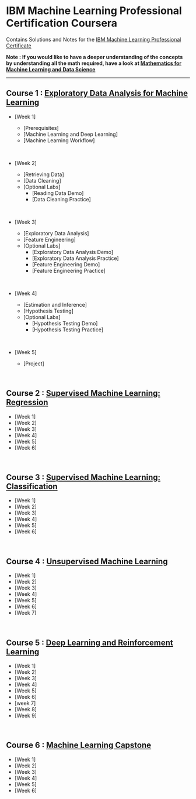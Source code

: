 # IBM Machine Learning Professional Certification Coursera

Contains Solutions and Notes for the [IBM Machine Learning Professional Certificate](https://www.coursera.org/professional-certificates/ibm-machine-learning)

**Note : If you would like to have a deeper understanding of the concepts by understanding all the math required, have a look at [Mathematics for Machine Learning and Data Science](https://www.coursera.org/specializations/mathematics-for-machine-learning-and-data-science)**

<hr/>

## Course 1 : [Exploratory Data Analysis for Machine Learning ](https://www.coursera.org/learn/ibm-exploratory-data-analysis-for-machine-learning?specialization=ibm-machine-learning)

- [Week 1]

     - [Prerequisites]
     - [Machine Learning and Deep Learning]
     - [Machine Learning Workflow]
<br/>

- [Week 2]

     - [Retrieving Data]
     - [Data Cleaning]
   - [Optional Labs]
     - [Reading Data Demo]
     - [Data Cleaning Practice]
<br/>

- [Week 3]

     - [Exploratory Data Analysis]
     - [Feature Engineering]
   - [Optional Labs]
     - [Exploratory Data Analysis Demo]
     - [Exploratory Data Analysis Practice]
     - [Feature Engineering Demo]
     - [Feature Engineering Practice]
<br/>

- [Week 4]

     - [Estimation and Inference]
     - [Hypothesis Testing]
   - [Optional Labs]
     - [Hypothesis Testing Demo]
     - [Hypothesis Testing Practice]
<br/>

- [Week 5]

     - [Project]
<br/>

## Course 2 : [Supervised Machine Learning: Regression](https://www.coursera.org/learn/supervised-machine-learning-regression?specialization=ibm-machine-learning)

- [Week 1]
- [Week 2]
- [Week 3]
- [Week 4]
- [Week 5]
- [Week 6]
<br/>

## Course 3 : [Supervised Machine Learning: Classification](https://www.coursera.org/learn/supervised-machine-learning-classification?specialization=ibm-machine-learning)

- [Week 1]
- [Week 2]
- [Week 3]
- [Week 4]
- [Week 5]
- [Week 6]
<br/>

## Course 4 : [Unsupervised Machine Learning](https://www.coursera.org/learn/ibm-unsupervised-machine-learning?specialization=ibm-machine-learning)

- [Week 1]
- [Week 2]
- [Week 3]
- [Week 4]
- [Week 5]
- [Week 6]
- [Week 7]
<br/>

## Course 5 : [Deep Learning and Reinforcement Learning](https://www.coursera.org/learn/deep-learning-reinforcement-learning?specialization=ibm-machine-learning)

- [Week 1]
- [Week 2]
- [Week 3]
- [Week 4]
- [Week 5]
- [Week 6]
- [week 7]
- [Week 8]
- [Week 9]
<br/>

## Course 6 : [Machine Learning Capstone](https://www.coursera.org/learn/machine-learning-capstone?specialization=ibm-machine-learning)

- [Week 1]
- [Week 2]
- [Week 3]
- [Week 4]
- [Week 5]
- [Week 6]
<br/>
